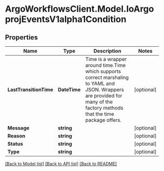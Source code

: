 # ArgoWorkflowsClient.Model.IoArgoprojEventsV1alpha1Condition

## Properties

Name | Type | Description | Notes
------------ | ------------- | ------------- | -------------
**LastTransitionTime** | **DateTime** | Time is a wrapper around time.Time which supports correct marshaling to YAML and JSON.  Wrappers are provided for many of the factory methods that the time package offers. | [optional] 
**Message** | **string** |  | [optional] 
**Reason** | **string** |  | [optional] 
**Status** | **string** |  | [optional] 
**Type** | **string** |  | [optional] 

[[Back to Model list]](../README.md#documentation-for-models) [[Back to API list]](../README.md#documentation-for-api-endpoints) [[Back to README]](../README.md)

